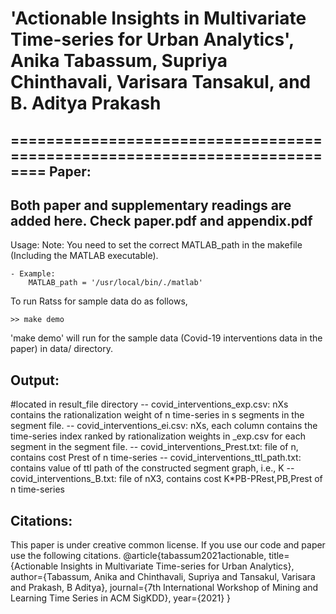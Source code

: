 # 'Actionable Insights in Multivariate Time-series for Urban Analytics', Anika Tabassum, Supriya Chinthavali, Varisara Tansakul, and B. Aditya Prakash

==========================================================================
Paper:
-------------
Both paper and supplementary readings are added here. Check paper.pdf and appendix.pdf
-------------
Usage:
Note: You need to set the correct MATLAB_path in the makefile (Including the MATLAB executable).
```
- Example:
    MATLAB_path = '/usr/local/bin/./matlab'
```
To run Ratss for sample data do as follows,
```
>> make demo  
```
'make demo' will run for the sample data (Covid-19 interventions data in the paper) in data/ directory.

Output:
-------
 #located in result_file directory
 -- covid_interventions_exp.csv: nXs contains the rationalization weight of n time-series in s segments in the segment file.
 -- covid_interventions_ei.csv: nXs, each column contains the time-series index ranked by rationalization weights in _exp.csv for each segment in the segment file.
 -- covid_interventions_Prest.txt: file of n, contains cost Prest of n time-series 
 -- covid_interventions_ttl_path.txt: contains value of ttl path of the constructed segment graph, i.e., K
 -- covid_interventions_B.txt: file of nX3, contains cost K*PB-PRest,PB,Prest of n time-series 

Citations:
------------
This paper is under creative common license. If you use our code and paper use the following citations.
@article{tabassum2021actionable,
  title={Actionable Insights in Multivariate Time-series for Urban Analytics},
  author={Tabassum, Anika and Chinthavali, Supriya and Tansakul, Varisara and Prakash, B Aditya},
  journal={7th International Workshop of Mining and Learning Time Series in ACM SigKDD},
  year={2021}
}
